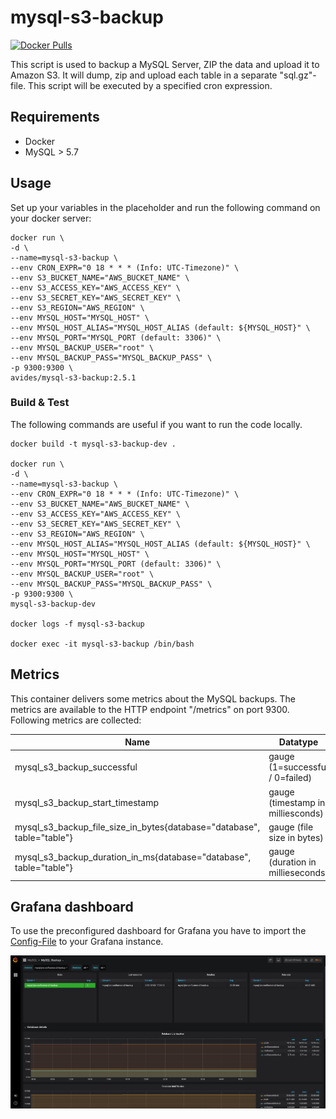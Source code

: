 # mysql-s3-backup
[![Docker Pulls](https://img.shields.io/docker/pulls/avides/mysql-s3-backup.svg)](https://hub.docker.com/r/avides/mysql-s3-backup)

This script is used to backup a MySQL Server, ZIP the data and upload it to Amazon S3. It will dump, zip and upload each table in a separate "sql.gz"-file. This script will be executed by a specified cron expression.

## Requirements

- Docker
- MySQL > 5.7

## Usage

Set up your variables in the placeholder and run the following command on your docker server:
```
docker run \
-d \
--name=mysql-s3-backup \
--env CRON_EXPR="0 18 * * * (Info: UTC-Timezone)" \
--env S3_BUCKET_NAME="AWS_BUCKET_NAME" \
--env S3_ACCESS_KEY="AWS_ACCESS_KEY" \
--env S3_SECRET_KEY="AWS_SECRET_KEY" \
--env S3_REGION="AWS_REGION" \
--env MYSQL_HOST="MYSQL_HOST" \
--env MYSQL_HOST_ALIAS="MYSQL_HOST_ALIAS (default: ${MYSQL_HOST}" \
--env MYSQL_PORT="MYSQL_PORT (default: 3306)" \
--env MYSQL_BACKUP_USER="root" \
--env MYSQL_BACKUP_PASS="MYSQL_BACKUP_PASS" \
-p 9300:9300 \
avides/mysql-s3-backup:2.5.1
```

### Build & Test

The following commands are useful if you want to run the code locally.

```
docker build -t mysql-s3-backup-dev .

docker run \
-d \
--name=mysql-s3-backup \
--env CRON_EXPR="0 18 * * * (Info: UTC-Timezone)" \
--env S3_BUCKET_NAME="AWS_BUCKET_NAME" \
--env S3_ACCESS_KEY="AWS_ACCESS_KEY" \
--env S3_SECRET_KEY="AWS_SECRET_KEY" \
--env S3_REGION="AWS_REGION" \
--env MYSQL_HOST_ALIAS="MYSQL_HOST_ALIAS (default: ${MYSQL_HOST}" \
--env MYSQL_HOST="MYSQL_HOST" \
--env MYSQL_PORT="MYSQL_PORT (default: 3306)" \
--env MYSQL_BACKUP_USER="root" \
--env MYSQL_BACKUP_PASS="MYSQL_BACKUP_PASS" \
-p 9300:9300 \
mysql-s3-backup-dev

docker logs -f mysql-s3-backup

docker exec -it mysql-s3-backup /bin/bash
```

## Metrics

This container delivers some metrics about the MySQL backups. The metrics are available to the HTTP endpoint "/metrics" on port 9300. Following metrics are collected:

| Name | Datatype |
|---|---|
| mysql_s3_backup_successful | gauge (1=successful / 0=failed) |
| mysql_s3_backup_start_timestamp | gauge (timestamp in milliesconds) |
| mysql_s3_backup_file_size_in_bytes{database="database", table="table"} | gauge (file size in bytes) |
| mysql_s3_backup_duration_in_ms{database="database", table="table"} | gauge (duration in millieseconds) |

## Grafana dashboard

To use the preconfigured dashboard for Grafana you have to import the [Config-File](grafana-dashboard/config.json) to your Grafana instance.

![Grafana dashboard example](grafana-dashboard/example.png?raw=true "Grafana dashboard example")
